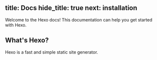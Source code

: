 title: Docs
hide_title: true
next: installation
---
Welcome to the Hexo docs! This documentation can help you get started with Hexo.

## What's Hexo?

Hexo is a fast and simple static site generator.